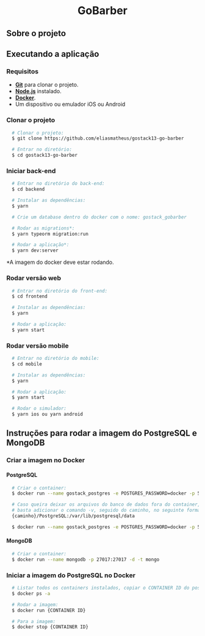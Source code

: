 <h1 align="center">
    GoBarber
</h1>

## Sobre o projeto

## Executando a aplicação

### Requisitos

- [**Git**](https://git-scm.com/) para clonar o projeto.
- [**Node.js**](https://nodejs.org/en/) instalado.
- [**Docker**](https://www.docker.com/).
- Um dispositivo ou emulador iOS ou Android

### Clonar o projeto

```bash
  # Clonar o projeto:
  $ git clone https://github.com/eliasmatheus/gostack13-go-barber

  # Entrar no diretório:
  $ cd gostack13-go-barber
```

### Iniciar back-end

```bash
  # Entrar no diretório do back-end:
  $ cd backend

  # Instalar as dependências:
  $ yarn

  # Crie um database dentro do docker com o nome: gostack_gobarber

  # Rodar as migrations*:
  $ yarn typeorm migration:run

  # Rodar a aplicação*:
  $ yarn dev:server
```

\*A imagem do docker deve estar rodando.

### Rodar versão web

```bash
  # Entrar no diretório do front-end:
  $ cd frontend

  # Instalar as dependências:
  $ yarn

  # Rodar a aplicação:
  $ yarn start
```

### Rodar versão mobile

```bash
  # Entrar no diretório do mobile:
  $ cd mobile

  # Instalar as dependências:
  $ yarn

  # Rodar a aplicação:
  $ yarn start

  # Rodar o simulador:
  $ yarn ios ou yarn android
```

## Instruções para rodar a imagem do PostgreSQL e MongoDB

### Criar a imagem no Docker

#### PostgreSQL

```bash
  # Criar o container:
  $ docker run --name gostack_postgres -e POSTGRES_PASSWORD=docker -p 5432:5432 -d postgres

  # Caso queira deixar os arquivos do banco de dados fora do container,
  # basta adicionar o comando -v, seguido do caminho, no seguinte formato:
  {caminho}/PostgreSQL:/var/lib/postgresql/data

  $ docker run --name gostack_postgres -e POSTGRES_PASSWORD=docker -p 5432:5432 -v {caminho}/PostgreSQL:/var/lib/postgresql/data-d postgres
```

#### MongoDB

```bash
  # Criar o container:
  $ docker run --name mongodb -p 27017:27017 -d -t mongo

```

### Iniciar a imagem do PostgreSQL no Docker

```bash
  # Listar todos os containers instalados, copiar o CONTAINER ID do postgress:
  $ docker ps -a

  # Rodar a imagem:
  $ docker run {CONTAINER ID}

  # Para a imagem:
  $ docker stop {CONTAINER ID}
```
